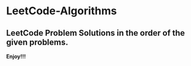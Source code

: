 # LeetCode-Algorithms

## LeetCode Problem Solutions in the order of the given problems.  

**Enjoy!!!**
